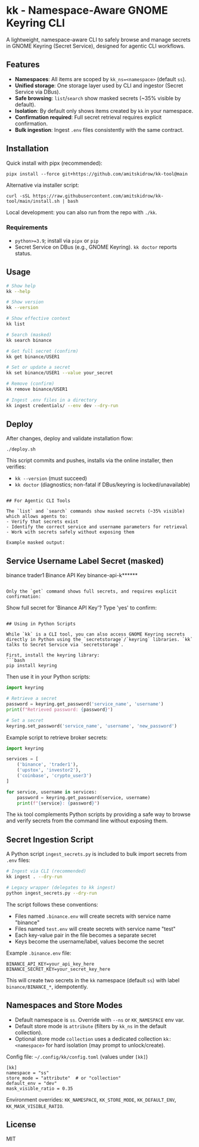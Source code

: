 # kk - Namespace-Aware GNOME Keyring CLI

A lightweight, namespace-aware CLI to safely browse and manage secrets in GNOME Keyring (Secret Service), designed for agentic CLI workflows.

## Features

- **Namespaces**: All items are scoped by `kk_ns=<namespace>` (default `ss`).
- **Unified storage**: One storage layer used by CLI and ingestor (Secret Service via DBus).
- **Safe browsing**: `list`/`search` show masked secrets (~35% visible by default).
- **Isolation**: By default only shows items created by `kk` in your namespace.
- **Confirmation required**: Full secret retrieval requires explicit confirmation.
- **Bulk ingestion**: Ingest `.env` files consistently with the same contract.

## Installation

Quick install with pipx (recommended):

```
pipx install --force git+https://github.com/amitskidrow/kk-tool@main
```

Alternative via installer script:

```
curl -sSL https://raw.githubusercontent.com/amitskidrow/kk-tool/main/install.sh | bash
```

Local development: you can also run from the repo with `./kk`.

### Requirements

- `python>=3.9`; install via `pipx` or `pip`
- Secret Service on DBus (e.g., GNOME Keyring). `kk doctor` reports status.

## Usage

```bash
# Show help
kk --help

# Show version
kk --version

# Show effective context
kk list

# Search (masked)
kk search binance

# Get full secret (confirm)
kk get binance/USER1

# Set or update a secret
kk set binance/USER1 --value your_secret

# Remove (confirm)
kk remove binance/USER1

# Ingest .env files in a directory
kk ingest credentials/ --env dev --dry-run

```

## Deploy

After changes, deploy and validate installation flow:

```
./deploy.sh
```

This script commits and pushes, installs via the online installer, then verifies:
- `kk --version` (must succeed)
- `kk doctor` (diagnostics; non-fatal if DBus/keyring is locked/unavailable)
```

## For Agentic CLI Tools

The `list` and `search` commands show masked secrets (~35% visible) which allows agents to:
- Verify that secrets exist
- Identify the correct service and username parameters for retrieval
- Work with secrets safely without exposing them

Example masked output:
```
Service              Username             Label                          Secret (masked)
------------------------------------------------------------------------------------------
binance              trader1              Binance API Key                binance-api-k******
```

Only the `get` command shows full secrets, and requires explicit confirmation:
```
Show full secret for 'Binance API Key'? Type 'yes' to confirm:
```

## Using in Python Scripts

While `kk` is a CLI tool, you can also access GNOME Keyring secrets directly in Python using the `secretstorage`/`keyring` libraries. `kk` talks to Secret Service via `secretstorage`.

First, install the keyring library:
```bash
pip install keyring
```

Then use it in your Python scripts:
```python
import keyring

# Retrieve a secret
password = keyring.get_password('service_name', 'username')
print(f"Retrieved password: {password}")

# Set a secret
keyring.set_password('service_name', 'username', 'new_password')
```

Example script to retrieve broker secrets:
```python
import keyring

services = [
    ('binance', 'trader1'),
    ('upstox', 'investor2'),
    ('coinbase', 'crypto_user3')
]

for service, username in services:
    password = keyring.get_password(service, username)
    print(f"{service}: {password}")
```

The `kk` tool complements Python scripts by providing a safe way to browse and verify secrets from the command line without exposing them.

## Secret Ingestion Script

A Python script `ingest_secrets.py` is included to bulk import secrets from `.env` files:

```bash
# Ingest via CLI (recommended)
kk ingest . --dry-run

# Legacy wrapper (delegates to kk ingest)
python ingest_secrets.py --dry-run
```

The script follows these conventions:
- Files named `.binance.env` will create secrets with service name "binance"
- Files named `test.env` will create secrets with service name "test"
- Each key-value pair in the file becomes a separate secret
- Keys become the username/label, values become the secret

Example `.binance.env` file:
```
BINANCE_API_KEY=your_api_key_here
BINANCE_SECRET_KEY=your_secret_key_here
```

This will create two secrets in the `kk` namespace (default `ss`) with label `binance/BINANCE_*`, idempotently.

## Namespaces and Store Modes

- Default namespace is `ss`. Override with `--ns` or `KK_NAMESPACE` env var.
- Default store mode is `attribute` (filters by `kk_ns` in the default collection).
- Optional store mode `collection` uses a dedicated collection `kk:<namespace>` for hard isolation (may prompt to unlock/create).

Config file: `~/.config/kk/config.toml` (values under `[kk]`)
```
[kk]
namespace = "ss"
store_mode = "attribute"  # or "collection"
default_env = "dev"
mask_visible_ratio = 0.35
```

Environment overrides: `KK_NAMESPACE`, `KK_STORE_MODE`, `KK_DEFAULT_ENV`, `KK_MASK_VISIBLE_RATIO`.

## License

MIT
